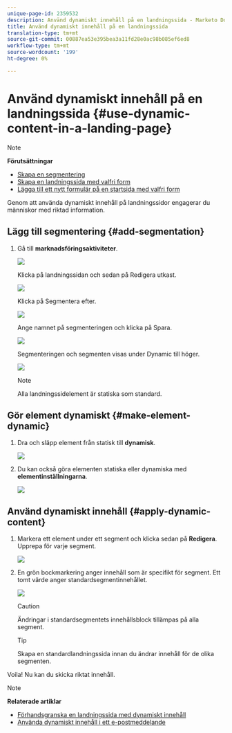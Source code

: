 ```yaml
---
unique-page-id: 2359532
description: Använd dynamiskt innehåll på en landningssida - Marketo Docs - Produktdokumentation
title: Använd dynamiskt innehåll på en landningssida
translation-type: tm+mt
source-git-commit: 00887ea53e395bea3a11fd28e0ac98b085ef6ed8
workflow-type: tm+mt
source-wordcount: '199'
ht-degree: 0%

---
```



# Använd dynamiskt innehåll på en landningssida {#use-dynamic-content-in-a-landing-page}

>[!NOTE]
>
>**Förutsättningar**
>
>* [Skapa en segmentering](../../../../product-docs/personalization/segmentation-and-snippets/segmentation/create-a-segmentation.md)
>* [Skapa en landningssida med valfri form](../../../../product-docs/demand-generation/landing-pages/free-form-landing-pages/create-a-free-form-landing-page.md)
>* [Lägga till ett nytt formulär på en startsida med valfri form](../../../../product-docs/demand-generation/landing-pages/free-form-landing-pages/add-a-new-form-to-a-free-form-landing-page.md)

>



Genom att använda dynamiskt innehåll på landningssidor engagerar du människor med riktad information.

## Lägg till segmentering {#add-segmentation}

1. Gå till **marknadsföringsaktiviteter**.

   ![](assets/login-marketing-activities.png)

   Klicka på landningssidan och sedan på Redigera utkast.

   ![](assets/landingpageeditdraft.jpg)

   Klicka på Segmentera efter.

   ![](assets/image2015-5-21-12-3a31-3a20.png)

   Ange namnet på segmenteringen och klicka på Spara.

   ![](assets/image2014-9-16-14-3a50-3a5.png)

   Segmenteringen och segmenten visas under Dynamic till höger.

   ![](assets/image2015-5-21-12-3a36-3a40.png)

   >[!NOTE]
   >
   >Alla landningssidelement är statiska som standard.

## Gör element dynamiskt {#make-element-dynamic}

1. Dra och släpp element från statisk till **dynamisk**.

   ![](assets/image2014-9-16-14-3a50-3a27.png)

1. Du kan också göra elementen statiska eller dynamiska med **elementinställningarna**.

   ![](assets/image2015-5-21-12-3a39-3a41.png)

## Använd dynamiskt innehåll {#apply-dynamic-content}

1. Markera ett element under ett segment och klicka sedan på **Redigera**. Upprepa för varje segment.

   ![](assets/image2015-5-21-12-3a42-3a11.png)

1. En grön bockmarkering anger innehåll som är specifikt för segment. Ett tomt värde anger standardsegmentinnehållet.

   ![](assets/image2015-5-21-12-3a44-3a24.png)

   >[!CAUTION]
   >
   >Ändringar i standardsegmentets innehållsblock tillämpas på alla segment.

   >[!TIP]
   >
   >Skapa en standardlandningssida innan du ändrar innehåll för de olika segmenten.

Voila! Nu kan du skicka riktat innehåll.

>[!NOTE]
>
>**Relaterade artiklar**
>
>* [Förhandsgranska en landningssida med dynamiskt innehåll](../../../../product-docs/demand-generation/landing-pages/landing-page-actions/preview-a-landing-page-with-dynamic-content.md)
>* [Använda dynamiskt innehåll i ett e-postmeddelande](../../../../product-docs/email-marketing/general/functions-in-the-editor/using-dynamic-content-in-an-email.md)

>



